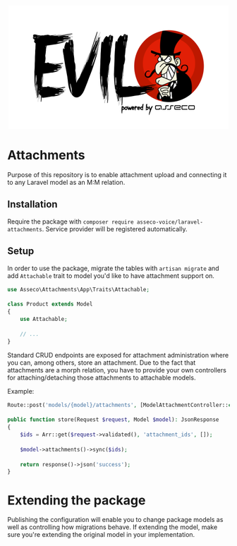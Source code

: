 <p align="center"><a href="https://see.asseco.com" target="_blank"><img src="https://github.com/asseco-voice/art/blob/main/evil_logo.png" width="500"></a></p>

# Attachments

Purpose of this repository is to enable attachment upload and connecting it
to any Laravel model as an M:M relation.

## Installation

Require the package with ``composer require asseco-voice/laravel-attachments``.
Service provider will be registered automatically.

## Setup

In order to use the package, migrate the tables with ``artisan migrate``
and add `Attachable` trait to model you'd like to have attachment support on.

```php
use Asseco\Attachments\App\Traits\Attachable;

class Product extends Model
{
    use Attachable;
    
    // ...   
}
```

Standard CRUD endpoints are exposed for attachment administration where you can,
among others, store an attachment. Due to the fact that attachments are a morph
relation, you have to provide your own controllers for attaching/detaching those
attachments to attachable models.

Example:

```php
Route::post('models/{model}/attachments', [ModelAttachmentController::class, 'store']);

public function store(Request $request, Model $model): JsonResponse
{
    $ids = Arr::get($request->validated(), 'attachment_ids', []);

    $model->attachments()->sync($ids);

    return response()->json('success');
}
```

# Extending the package

Publishing the configuration will enable you to change package models as
well as controlling how migrations behave. If extending the model, make sure
you're extending the original model in your implementation.

